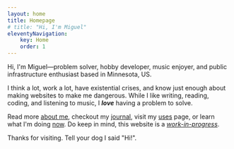```yaml
---
layout: home
title: Homepage
# title: "Hi, I'm Miguel"
eleventyNavigation:
    key: Home
    order: 1
---
```


Hi, I'm Miguel—problem solver, hobby developer, music enjoyer, and public infrastructure enthusiast based in Minnesota, US.

<!-- Problem solver, hobby developer, music enjoyer, and public infrastructure enthusiast based in Minnesota, US. -->

I think a lot, work a lot, have existential crises, and know just enough about making websites to make me dangerous. While I like writing, reading, coding, and listening to music, I _**love**_ having a problem to solve.

Read more [about me](/about/), checkout my [journal](/journal/), visit my [uses](/uses/) page, or learn what I'm doing [now](/now/). Do keep in mind, this website is a _<u>work-in-progress</u>_.

Thanks for visiting. Tell your dog I said "Hi!".
